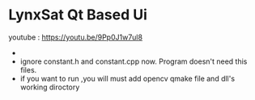 # LynxSat Qt Based Ui
 
 youtube : 
https://youtu.be/9Pp0J1w7ul8



* 
* ignore constant.h and constant.cpp now. Program doesn't need this files.
* if you want to run  ,you will must add opencv qmake file and dll's working diroctory
